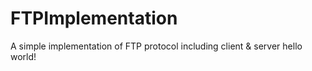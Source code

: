 # FTPImplementation
A simple implementation of FTP protocol including client &amp; server
hello world!